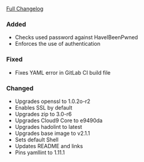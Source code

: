 [Full Changelog][changelog]

### Added

- Checks used password against HaveIBeenPwned
- Enforces the use of authentication

### Fixed

- Fixes YAML error in GitLab CI build file

### Changed

- Upgrades openssl to 1.0.2o-r2
- Enables SSL by default
- Upgrades zip to 3.0-r6
- Upgrades Cloud9 Core to e9490da
- Upgrades hadolint to latest
- Upgrades base image to v2.1.1
- Sets default Shell
- Updates README and links
- Pins yamllint to 1.11.1

[changelog]: https://github.com/hassio-addons/addon-ide/compare/v0.4.0...v0.5.0